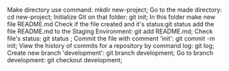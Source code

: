 Make directory  use command: mkdir new-project;
Go to the made directory: cd new-project;
 Initialize Git on that folder: git init;
 In this folder make new file README.md
 Check if the file created and it's status:git status
 add the file README.md to the Staging Environment:
                git add README.md;
 Check file's status: git status ;
 Commit the file with comment 'init': git commit -m init;
 View the history of commits for a repository by command log:   git log;
Create new branch 'development': git branch development;
Go to branch development: git checkout development;